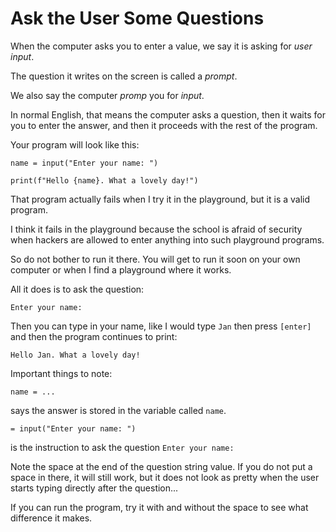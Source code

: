 # Ask the User Some Questions #

When the computer asks you to enter a value, we say it is asking for _user input_.

The question it writes on the screen is called a _prompt_.

We also say the computer _promp_ you for _input_.

In normal English, that means the computer asks a question, then it waits for you to enter the answer, and then it proceeds with the rest of the program.

Your program will look like this:

```
name = input("Enter your name: ")

print(f"Hello {name}. What a lovely day!")
```

That program actually fails when I try it in the playground, but it is a valid program.

I think it fails in the playground because the school is afraid of security when hackers are allowed to enter anything into such playground programs.

So do not bother to run it there. You will get to run it soon on your own computer or when I find a playground where it works.

All it does is to ask the question:

```
Enter your name: 
```

Then you can type in your name, like I would type `Jan` then press `[enter]` and then the program continues to print:

```
Hello Jan. What a lovely day!
```

Important things to note:

```
name = ...
```

says the answer is stored in the variable called `name`.

```
= input("Enter your name: ")
```

is the instruction to ask the question `Enter your name: `

Note the space at the end of the question string value. If you do not put a space in there, it will still work, but it does not look as pretty when the user starts typing directly after the question...

If you can run the program, try it with and without the space to see what difference it makes.
